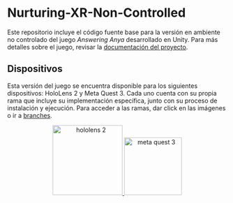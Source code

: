 # Nurturing-XR-Non-Controlled
Este repositorio incluye el código fuente base para la versión en ambiente no controlado del juego _Answering Anya_ desarrollado en Unity. Para más detalles sobre el juego, revisar la [documentación del proyecto](https://github.com/2024-10-XR-Thesis/.github/wiki/#documentación).

## Dispositivos
Esta versión del juego se encuentra disponible para los siguientes dispositivos: HoloLens 2 y Meta Quest 3. Cada uno cuenta con su propia rama que incluye su implementación específica, junto con su proceso de instalación y ejecución. Para acceder a las ramas, dar click en las imágenes o ir a [branches](https://github.com/2024-10-XR-Thesis/Nurturing-XR-Non-Controlled/branches).
<p align="center">
  <a href="https://github.com/2024-10-XR-Thesis/Nurturing-XR-Controlled/tree/HoloLens"> <img width="160" alt="hololens 2" title="HoloLens 2" src="https://github.com/2024-10-XR-Thesis/Nurturing-XR-Non-Controlled/assets/69609680/68f5fe85-a824-4e03-8bbf-007e3f706dee"> </a>
  <a href="https://github.com/2024-10-XR-Thesis/Nurturing-XR-Non-Controlled/tree/Meta"> <img width="132" alt="meta quest 3" title="Meta Quest 3" src="https://github.com/2024-10-XR-Thesis/Nurturing-XR-Controlled/assets/69609680/8a43b9d7-6751-49a9-938b-d1f2d8767c26"> </a>
</p>


